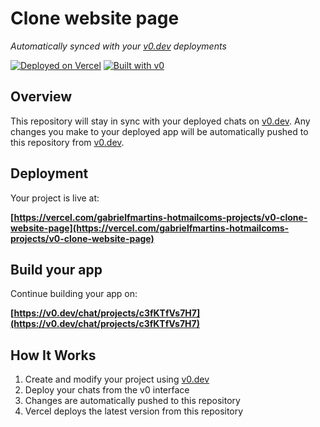 # Clone website page

*Automatically synced with your [v0.dev](https://v0.dev) deployments*

[![Deployed on Vercel](https://img.shields.io/badge/Deployed%20on-Vercel-black?style=for-the-badge&logo=vercel)](https://vercel.com/gabrielfmartins-hotmailcoms-projects/v0-clone-website-page)
[![Built with v0](https://img.shields.io/badge/Built%20with-v0.dev-black?style=for-the-badge)](https://v0.dev/chat/projects/c3fKTfVs7H7)

## Overview

This repository will stay in sync with your deployed chats on [v0.dev](https://v0.dev).
Any changes you make to your deployed app will be automatically pushed to this repository from [v0.dev](https://v0.dev).

## Deployment

Your project is live at:

**[https://vercel.com/gabrielfmartins-hotmailcoms-projects/v0-clone-website-page](https://vercel.com/gabrielfmartins-hotmailcoms-projects/v0-clone-website-page)**

## Build your app

Continue building your app on:

**[https://v0.dev/chat/projects/c3fKTfVs7H7](https://v0.dev/chat/projects/c3fKTfVs7H7)**

## How It Works

1. Create and modify your project using [v0.dev](https://v0.dev)
2. Deploy your chats from the v0 interface
3. Changes are automatically pushed to this repository
4. Vercel deploys the latest version from this repository